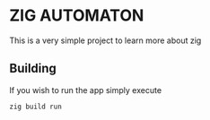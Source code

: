 # ZIG AUTOMATON

This is a very simple project to learn more about zig


## Building
If you wish to run the app simply execute
```sh
zig build run
```


